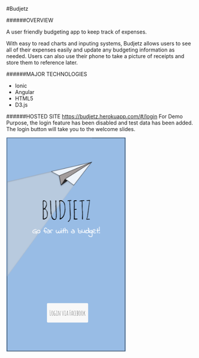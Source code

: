 #Budjetz


######OVERVIEW

A user friendly budgeting app to keep track of expenses.

With easy to read charts and inputing systems, Budjetz allows users to see all of their expenses easily and update any budgeting information as needed. Users can also use their phone to take a picture of receipts and store them to reference later.

######MAJOR TECHNOLOGIES

* Ionic
* Angular
* HTML5
* D3.js

######HOSTED SITE
https://budjetz.herokuapp.com/#/login
For Demo Purpose, the login feature has been disabled and test data has been added. The login button will take you to the welcome slides.

![Login Page](/budjetz-images/Home.png)
